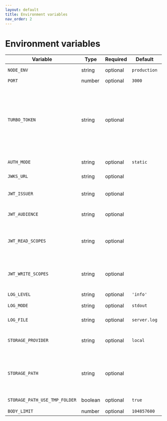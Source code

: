 ```yaml
---
layout: default
title: Environment variables
nav_order: 2
---
```


# Environment variables

| Variable | Type | Required | Default | Description |
| -- | -- | -- | -- | -- |
| `NODE_ENV` | string | optional | `production` | Possible values are `development` or `production`|
| `PORT` | number | optional | `3000` |   |
| `TURBO_TOKEN` | string | optional |  | Secret token used for the authentication. Required if `AUTH_MODE` is undefined or `static`. You can specify multiple tokens separated by comma (e.g. `TURBO_TOKEN=token1,token2,token3`). The value must be the same one provided for the `token` parameter of the `build` script. See enable [custom remote caching](https://ducktors.github.io/turborepo-remote-cache/custom-remote-caching) in a Turborepo monorepo |
| `AUTH_MODE` | string | optional | `static` | Which authentication mode to use, possible values are `static` or `jwt`|
| `JWKS_URL` | string | optional | | JWKS metadata url for retrieving public keys for verifying JWTs|
| `JWT_ISSUER` | string | optional | | JWT Issuer, optional even if using JWT authentication, to match `iss` field in JWT.
| `JWT_AUDIENCE` | string | optional | | JWT Audience, optional even if using JWT authentication, to match `aud` field in JWT.
| `JWT_READ_SCOPES` | string | optional | | If specified, one of the scopes listed here must be present in order to read from the cache. You can specify multiple options with a comma-delimited string of scopes.
| `JWT_WRITE_SCOPES` | string | optional | | If specified, one of the scopes listed here must be present in order to write to the cache. You can specify multiple options with a comma-delimited string of scopes.
| `LOG_LEVEL` | string | optional | `'info'` | Possibile values are [one of these](https://github.com/ducktors/turborepo-remote-cache/blob/main/src/logger.ts#L3) |
| `LOG_MODE` | string | optional | `stdout` | Setting it to 'file' enables writing logs to file |
| `LOG_FILE` | string | optional | `server.log` | Path and file name where save .log file (e.g. /path/to/my/file.log) |
| `STORAGE_PROVIDER` | string | optional | `local` | Possible values are `local`, `s3`, `google-cloud-storage` or `azure-blob-storage`. Use this var to choose the storage provider. |
| `STORAGE_PATH` | string | optional |  | Caching folder under `/tmp` if `STORAGE_PROVIDER` is set to `local`. If `STORAGE_PROVIDER` is set to `s3`, `google-cloud-storage` or `azure-blob-storage`, this will be the name of the bucket. |
| `STORAGE_PATH_USE_TMP_FOLDER` | boolean | optional | `true` | Uses the system tmp folder as a prefix to `STORAGE_PATH` |
| `BODY_LIMIT` | number | optional | `104857600` | The limit for artifact upload size  |
